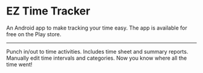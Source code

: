 EZ Time Tracker
===============

An Android app to make tracking your time easy. The app is available for free on the Play store.

-------------------------

Punch in/out to time activities. Includes time sheet and summary reports. Manually edit time intervals and categories. 
Now you know where all the time went!
